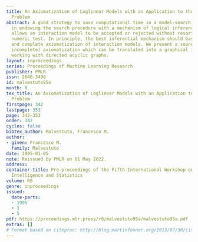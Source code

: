 ```yaml
---
title: An Axiomatization of Loglinear Models with an Application to the Model-Search
  Problem
abstract: A good strategy to save computational time in a model-search problem consists
  in endowing the search procedure with a mechanism of logical inference, which sometimes
  allows an interaction model to be accepted or rejected without resorting to the
  numeric test. In principle, the best inferential mechanism should based on a sound
  and complete axiomatization of interaction models. We present a sound (and, probably
  incomplete) axiomatization which can be translated into a graphical inference procedure
  working with directed acyclic graphs.
layout: inproceedings
series: Proceedings of Machine Learning Research
publisher: PMLR
issn: 2640-3498
id: malvestuto95a
month: 0
tex_title: An Axiomatization of Loglinear Models with an Application to the Model-Search
  Problem
firstpage: 342
lastpage: 353
page: 342-353
order: 342
cycles: false
bibtex_author: Malvestuto, Francesco M.
author:
- given: Francesco M.
  family: Malvestuto
date: 1995-01-05
note: Reissued by PMLR on 01 May 2022.
address:
container-title: Pre-proceedings of the Fifth International Workshop on Artificial
  Intelligence and Statistics
volume: R0
genre: inproceedings
issued:
  date-parts:
  - 1995
  - 1
  - 5
pdf: https://proceedings.mlr.press/r0/malvestuto95a/malvestuto95a.pdf
extras: []
# Format based on citeproc: http://blog.martinfenner.org/2013/07/30/citeproc-yaml-for-bibliographies/
---
```

